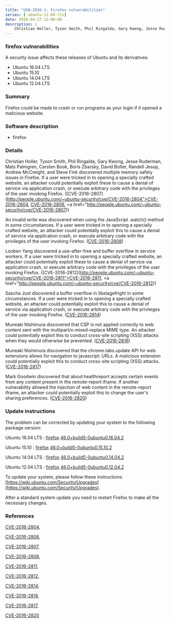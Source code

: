 ```yaml
---
title: "USN-2936-1: Firefox vulnerabilities"
series: [ ubuntu-12.04-lts]
date: 2016-04-27 12:00:00
description: |
    Christian Holler, Tyson Smith, Phil Ringalda, Gary Kwong, Jesse Ruderman, Mats Palmgren, Carsten Book, Boris Zbarsky, David Bolter, Randell Jesup, Andrew McCreight, and Steve Fink discovered multiple memory safety issues in Firefox. If a user were tricked in to opening a specially crafted website, an attacker could potentially exploit these to cause a denial of service via application crash, or execute arbitrary code with the privileges of the user invoking Firefox. ([CVE-2016-2807](http://people.ubuntu.com/~ubuntu-security/cve/CVE-2016-2804">CVE-2016-2804</a>, <a href="http://people.ubuntu.com/~ubuntu-security/cve/CVE-2016-2806">CVE-2016-2806</a>, <a href="http://people.ubuntu.com/~ubuntu-security/cve/CVE-2016-2807))
--- 
```

 
### firefox vulnerabilities

A security issue affects these releases of Ubuntu and its derivatives:

* Ubuntu 16.04 LTS
* Ubuntu 15.10
* Ubuntu 14.04 LTS
* Ubuntu 12.04 LTS

### Summary

Firefox could be made to crash or run programs as your login if it opened a malicious website.

### Software description

* firefox 

### Details

Christian Holler, Tyson Smith, Phil Ringalda, Gary Kwong, Jesse Ruderman, Mats Palmgren, Carsten Book, Boris Zbarsky, David Bolter, Randell Jesup, Andrew McCreight, and Steve Fink discovered multiple memory safety issues in Firefox. If a user were tricked in to opening a specially crafted website, an attacker could potentially exploit these to cause a denial of service via application crash, or execute arbitrary code with the privileges of the user invoking Firefox. ([CVE-2016-2807](http://people.ubuntu.com/~ubuntu-security/cve/CVE-2016-2804">CVE-2016-2804</a>, <a href="http://people.ubuntu.com/~ubuntu-security/cve/CVE-2016-2806">CVE-2016-2806</a>, <a href="http://people.ubuntu.com/~ubuntu-security/cve/CVE-2016-2807))

An invalid write was discovered when using the JavaScript .watch() method in some circumstances. If a user were tricked in to opening a specially crafted website, an attacker could potentially exploit this to cause a denial of service via application crash, or execute arbitrary code with the privileges of the user invoking Firefox. ([CVE-2016-2808](http://people.ubuntu.com/~ubuntu-security/cve/CVE-2016-2808))

Looben Yang discovered a use-after-free and buffer overflow in service workers. If a user were tricked in to opening a specially crafted website, an attacker could potentially exploit these to cause a denial of service via application crash, or execute arbitrary code with the privileges of the user invoking Firefox. ([CVE-2016-2812](http://people.ubuntu.com/~ubuntu-security/cve/CVE-2016-2811">CVE-2016-2811</a>, <a href="http://people.ubuntu.com/~ubuntu-security/cve/CVE-2016-2812))

Sascha Just discovered a buffer overflow in libstagefright in some circumstances. If a user were tricked in to opening a specially crafted website, an attacker could potentially exploit this to cause a denial of service via application crash, or execute arbitrary code with the privileges of the user invoking Firefox. ([CVE-2016-2814](http://people.ubuntu.com/~ubuntu-security/cve/CVE-2016-2814))

Muneaki Nishimura discovered that CSP is not applied correctly to web content sent with the multipart/x-mixed-replace MIME type. An attacker could potentially exploit this to conduct cross-site scripting (XSS) attacks when they would otherwise be prevented. ([CVE-2016-2816](http://people.ubuntu.com/~ubuntu-security/cve/CVE-2016-2816))

Muneaki Nishimura discovered that the chrome.tabs.update API for web extensions allows for navigation to javascript: URLs. A malicious extension could potentially exploit this to conduct cross-site scripting (XSS) attacks. ([CVE-2016-2817](http://people.ubuntu.com/~ubuntu-security/cve/CVE-2016-2817))

Mark Goodwin discovered that about:healthreport accepts certain events from any content present in the remote-report iframe. If another vulnerability allowed the injection of web content in the remote-report iframe, an attacker could potentially exploit this to change the user&#39;s sharing preferences. ([CVE-2016-2820](http://people.ubuntu.com/~ubuntu-security/cve/CVE-2016-2820)) 

### Update instructions

The problem can be corrected by updating your system to the following package version:

Ubuntu 16.04 LTS
 : [firefox](https://launchpad.net/ubuntu/+source/firefox) <span> [46.0+build5-0ubuntu0.16.04.2](https://launchpad.net/ubuntu/+source/firefox/46.0+build5-0ubuntu0.16.04.2) </span> 

Ubuntu 15.10
 : [firefox](https://launchpad.net/ubuntu/+source/firefox) <span> [46.0+build5-0ubuntu0.15.10.2](https://launchpad.net/ubuntu/+source/firefox/46.0+build5-0ubuntu0.15.10.2) </span> 

Ubuntu 14.04 LTS
 : [firefox](https://launchpad.net/ubuntu/+source/firefox) <span> [46.0+build5-0ubuntu0.14.04.2](https://launchpad.net/ubuntu/+source/firefox/46.0+build5-0ubuntu0.14.04.2) </span> 

Ubuntu 12.04 LTS
 : [firefox](https://launchpad.net/ubuntu/+source/firefox) <span> [46.0+build5-0ubuntu0.12.04.2](https://launchpad.net/ubuntu/+source/firefox/46.0+build5-0ubuntu0.12.04.2) </span> 

To update your system, please follow these instructions: [https://wiki.ubuntu.com/Security/Upgrades](https://wiki.ubuntu.com/Security/Upgrades).

After a standard system update you need to restart Firefox to make all the necessary changes. 

### References

 [CVE-2016-2804](http://people.ubuntu.com/~ubuntu-security/cve/CVE-2016-2804), 

 [CVE-2016-2806](http://people.ubuntu.com/~ubuntu-security/cve/CVE-2016-2806), 

 [CVE-2016-2807](http://people.ubuntu.com/~ubuntu-security/cve/CVE-2016-2807), 

 [CVE-2016-2808](http://people.ubuntu.com/~ubuntu-security/cve/CVE-2016-2808), 

 [CVE-2016-2811](http://people.ubuntu.com/~ubuntu-security/cve/CVE-2016-2811), 

 [CVE-2016-2812](http://people.ubuntu.com/~ubuntu-security/cve/CVE-2016-2812), 

 [CVE-2016-2814](http://people.ubuntu.com/~ubuntu-security/cve/CVE-2016-2814), 

 [CVE-2016-2816](http://people.ubuntu.com/~ubuntu-security/cve/CVE-2016-2816), 

 [CVE-2016-2817](http://people.ubuntu.com/~ubuntu-security/cve/CVE-2016-2817), 

 [CVE-2016-2820](http://people.ubuntu.com/~ubuntu-security/cve/CVE-2016-2820)
 
